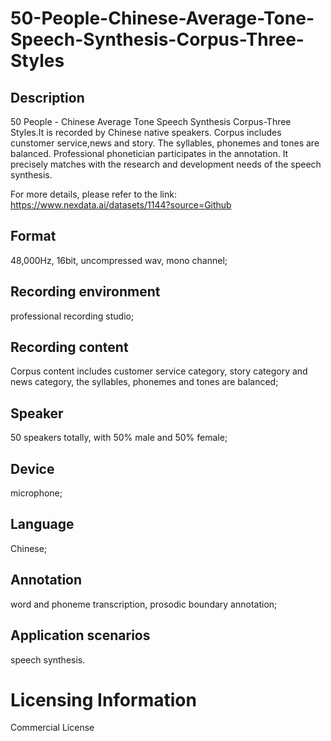 # 50-People-Chinese-Average-Tone-Speech-Synthesis-Corpus-Three-Styles


## Description
50 People - Chinese Average Tone Speech Synthesis Corpus-Three Styles.It is recorded by Chinese native speakers. Corpus includes cunstomer service,news and story. The syllables, phonemes and tones are balanced. Professional phonetician participates in the annotation. It precisely matches with the research and development needs of the speech synthesis.

For more details, please refer to the link: https://www.nexdata.ai/datasets/1144?source=Github


## Format
48,000Hz, 16bit, uncompressed wav, mono channel;

## Recording environment
professional recording studio;

## Recording content
Corpus content includes customer service category, story category and news category, the syllables, phonemes and tones are balanced;

## Speaker
50 speakers totally, with 50% male and 50% female;

## Device
microphone;

## Language
Chinese;

## Annotation
word and phoneme transcription, prosodic boundary annotation;

## Application scenarios
speech synthesis.

# Licensing Information
Commercial License
